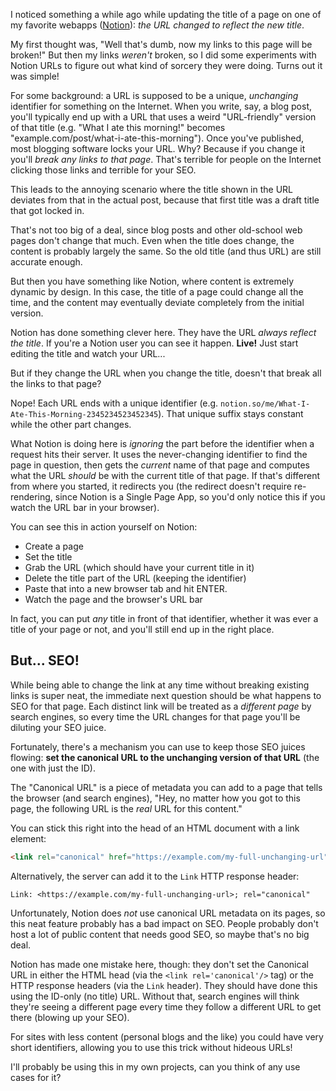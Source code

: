 I noticed something a while ago while updating the title of a page on one of my favorite webapps ([Notion](https://www.notion.so/)): _the URL changed to reflect the new title_.

My first thought was, "Well that's dumb, now my links to this page will be broken!" But then my links _weren't_ broken, so I did some experiments with Notion URLs to figure out what kind of sorcery they were doing. Turns out it was simple!

For some background: a URL is supposed to be a unique, _unchanging_ identifier for something on the Internet. When you write, say, a blog post, you'll typically end up with a URL that uses a weird "URL-friendly" version of that title (e.g. "What I ate this morning!" becomes "example.com/post/what-i-ate-this-morning"). Once you've published, most blogging software locks your URL. Why? Because if you change it you'll _break any links to that page_. That's terrible for people on the Internet clicking those links and terrible for your SEO.

This leads to the annoying scenario where the title shown in the URL deviates from that in the actual post, because that first title was a draft title that got locked in.

That's not too big of a deal, since blog posts and other old-school web pages don't change that much. Even when the title does change, the content is probably largely the same. So the old title (and thus URL) are still accurate enough.

But then you have something like Notion, where content is extremely dynamic by design. In this case, the title of a page could change all the time, and the content may eventually deviate completely from the initial version.

Notion has done something clever here. They have the URL _always reflect the title_. If you're a Notion user you can see it happen. **Live!** Just start editing the title and watch your URL...

But if they change the URL when you change the title, doesn't that break all the links to that page?

Nope! Each URL ends with a unique identifier (e.g. `notion.so/me/What-I-Ate-This-Morning-2345234523452345`). That unique suffix stays constant while the other part changes.

What Notion is doing here is _ignoring_ the part before the identifier when a request hits their server. It uses the never-changing identifier to find the page in question, then gets the _current_ name of that page and computes what the URL _should_ be with the current title of that page. If that's different from where you started, it redirects you (the redirect doesn't require re-rendering, since Notion is a Single Page App, so you'd only notice this if you watch the URL bar in your browser).

You can see this in action yourself on Notion:

- Create a page
- Set the title
- Grab the URL (which should have your current title in it)
- Delete the title part of the URL (keeping the identifier)
- Paste that into a new browser tab and hit ENTER.
- Watch the page and the browser's URL bar

In fact, you can put _any_ title in front of that identifier, whether it was ever a title of your page or not, and you'll still end up in the right place.

## But... SEO!

While being able to change the link at any time without breaking existing links is super neat, the immediate next question should be what happens to SEO for that page. Each distinct link will be treated as a _different page_ by search engines, so every time the URL changes for that page you'll be diluting your SEO juice.

Fortunately, there's a mechanism you can use to keep those SEO juices flowing: **set the canonical URL to the unchanging version of that URL** (the one with just the ID).

The "Canonical URL" is a piece of metadata you can add to a page that tells the browser (and search engines), "Hey, no matter how you got to this page, the following URL is the _real_ URL for this content."

You can stick this right into the head of an HTML document with a link element:

```html
<link rel="canonical" href="https://example.com/my-full-unchanging-url" />
```

Alternatively, the server can add it to the `Link` HTTP response header:

```
Link: <https://example.com/my-full-unchanging-url>; rel="canonical"
```

Unfortunately, Notion does _not_ use canonical URL metadata on its pages, so this neat feature probably has a bad impact on SEO. People probably don't host a lot of public content that needs good SEO, so maybe that's no big deal.

Notion has made one mistake here, though: they don't set the Canonical URL in either the HTML head (via the `<link rel='canonical'/>` tag) or the HTTP response headers (via the `Link` header). They should have done this using the ID-only (no title) URL. Without that, search engines will think they're seeing a different page every time they follow a different URL to get there (blowing up your SEO).

For sites with less content (personal blogs and the like) you could have very short identifiers, allowing you to use this trick without hideous URLs!

I'll probably be using this in my own projects, can you think of any use cases for it?
